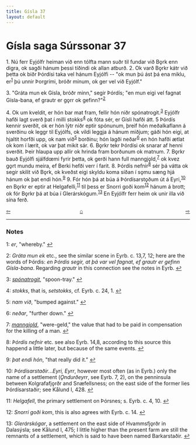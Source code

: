 ```yaml
---
title: Gísla 37
layout: default
---
```


# Gísla saga Súrssonar 37

1\. Nú ferr Eyjólfr heiman við enn tólfta mann suðr til fundar við B&#x1EB;rk enn digra, ok sagði hánum þessi tíðindi ok allan atburð. 2. Ok varð B&#x1EB;rkr kátr við þetta ok biðr Þórdísi taka vel hánum Eyjólfi -- "ok mun þú ást þá ena miklu, er<sup id="a1">[1](#myfootnote1)</sup> þú unnir Þorgrími, bróðr mínum, ok ger vel við Eyjólf."

3\. "Gráta mun ek Gísla, bróðr minn," segir Þórdís; "en mun eigi vel fagnat Gísla-bana, ef grautr er g&#x1EB;rr ok gefinn?"<sup id="a2">[2](#myfootnote2)</sup>

4\. Ok um kveldit, er hón bar mat fram, fellir hón niðr spónatrogit.<sup id="a3">[3](#myfootnote3)</sup> Eyjólfr hafði lagt sverð þat í milli stokks<sup id="a4">[4](#myfootnote4)</sup> ok fóta sér, er Gísli hafði átt. 5 Þórdís kennir sverðit, ok er hón lýtr niðr eptir spónunum, þreif hón meðalkaflann á sverðinu ok leggr til Eyjólfs, ok vildi leggja á hánum miðjum; gáði hón eigi, at hjaltit horfði upp, ok nam við<sup id="a5">[5](#myfootnote5)</sup> borðinu; hón lagði neðar<sup id="a6">[6](#myfootnote6)</sup> en hón hafði ætlat ok kom í lærit, ok var þat mikit sár. 6. B&#x1EB;rkr tekr Þórdísi ok snarar af henni sverðit. Þeir hlaupa upp allir ok hrinda fram borðunum ok matnum. 7. B&#x1EB;rkr bauð Eyjólfi sjálfd&oelig;mi fyrir þetta, ok gerði hann full manngj&#x1EB;ld,<sup id="a7">[7](#myfootnote7)</sup> ok kvez g&#x1EB;rt mundu meira, ef Berki hefði verr í farit. 8. Þórdís nefnir<sup id="a8">[8](#myfootnote8)</sup> sér þá vátta ok segir skilit við B&#x1EB;rk, ok kveðst eigi skyldu koma síðan í s&#x1EB;mu sæng hjá hánum ok þat endi hón.<sup id="a9">[9](#myfootnote9)</sup> 9. Fór hón þá at búa á Þórdísarst&#x1EB;ðum út á Eyri,<sup id="a10">[10](#myfootnote10)</sup> en B&#x1EB;rkr er eptir at Helgafelli,<sup id="a11">[11](#myfootnote11)</sup> til þess er Snorri goði kom<sup id="a12">[12](#myfootnote12)</sup> hánum á brott; ok fór B&#x1EB;rkr þá at búa í Glerárskógum.<sup id="a13">[13](#myfootnote13)</sup> En Eyjólfr ferr heim ok unir illa við sína ferð.

<div style="float: left"><a href="http://rcblack.net/Gisla_saga/Gisla_36">⇦</a></div>
<div style="float: right"><a href="http://rcblack.net/Gisla_saga/Gisla_38">⇨</a></div>
<div style="margin: 0 auto; width: 100px;"><a href="http://rcblack.net/Gisla_saga/Gisla_home">&#8962;</a></div>

---

### Notes

<a name="myfootnote1" id="f1">1</a>:
 _er_, "whereby."
[↩](#a1)

<a name="myfootnote2" id="f2">2</a>:
 _Gráta mun ek_ etc., see the similar scene in Eyrb. c. 13,7, 12; here are the words of Þórdis: _en Þórdis segir, at þá var vel fagnat, ef grautr er gefinn Gísla-bana_. Regarding  _grautr_ in this connection see the notes in Eyrb. 
[↩](#a2)

<a name="myfootnote3" id="f3">3</a>:
 [_spónatrogit_](http://web.ff.cuni.cz/cgi-bin/uaa_slovnik/gmc_search_v3?cmd=viewthis&id=cv:b0581:42), "spoon-tray."
[↩](#a3)

<a name="myfootnote4" id="f4">4</a>:
 _stokks_, that is, _setstokks_, cf. Eyrb. c. 24, 1. 
[↩](#a4)

<a name="myfootnote5" id="f5">5</a>:
 _nam við_, "bumped against."
[↩](#a5)

<a name="myfootnote6" id="f6">6</a>:
 _neðar_, "further down."
[↩](#a6)

<a name="myfootnote7" id="f7">7</a>:
 [_manngj&#x1EB;ld_](http://web.ff.cuni.cz/cgi-bin/uaa_slovnik/gmc_search_v3?cmd=viewthis&id=cv:b0410:49), "were-geld," the value that had to be paid in compensation for the killing of a man. 
[↩](#a7)

<a name="myfootnote8" id="f8">8</a>:
 _Þórdís nefnir_ etc. see also Eyrb. 14,8, according to this source this happend a little later, but because of the same events. 
[↩](#a8)

<a name="myfootnote9" id="f9">9</a>:
 _þat endi hón_, "that really did it."
[↩](#a9)

<a name="myfootnote10" id="f10">10</a>:
 _Þórdísarstaðir_..._Eyri, Eyrr_, however most often (as in  Eyrb.) only the name of a settlement (_&#490;ndurðeyrr_, see Eyrb. 7, 2), on the penninsula between Kolgrafafj&#x1EB;rðr and  Snæfellsness; on the east side of the former lies Þórdísarstaðir; see Kålund I, 428. 
[↩](#a10)

<a name="myfootnote11" id="f11">11</a>:
 _Helgafell_, the primary settlement on  Þórsnes; s. Eyrb. c. 4, 10. 
[↩](#a11)

<a name="myfootnote12" id="f12">12</a>:
 _Snorri goði kom_, this is also agrees with Eyrb. c. 14. 
[↩](#a12)

<a name="myfootnote13" id="f13">13</a>:
 _Glerárskógar_, a settlement on the east side of Hvammsfj&#x1EB;rðr in Dalasýsla; see Kålund I, 475; I little higher than the present farm are still the remnants of a settlement, which is said to have been named Barkarstaðir.
[↩](#a13) 
